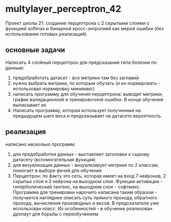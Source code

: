 # multylayer_perceptron_42
Проект школы 21: создание перцептрона с 2 скрытыми слоями с функцией softmax и бинарной кросс-энтропией как мерой ошибки (без использования готовых реализаций)

## основные задачи
Написать 4 слойный перцептрон для предсказания типа болезни по данным: 
1) предобработать датасет - все метрики там без заглавий
2) нужно выбрать метрики, по которым обучать (и их нормировать - использовал нормировку минимакс)
3) написать программу для обучения перцептрона: выводит метрики, график валидационной и тренировочной ошибки. В конце обучения выписывает их
4) Написать программу, которая использует полученные на предыдущем шаге веса и предсказывает на датасете вероятность.

## реализация

написано несколько программ:
1) для предобработки данных - выставляет заголовки к сырому датасету (вспомогательная функция)
2) для визуализации данных - визуализирует метрики по 2 классам, помогает в выборе фичей для обучения
3) Перцептрон: по факту это сеть, которая имеет на вход 7 нейронов, 2 скрытых слоя и 2 нейрона на выходном слое. Функции активации - гиперболический тангенс, на выходном слое - софтмакс. Программа для тренировки нарочито написана таким образом - получается нагляднее описать суть прямого прохода, обратного прохода, вычисления производных и весов. В предсказателе уже использован класс. Из особенностей - в обучении реализован дропаут для борьбы с переобучением 
